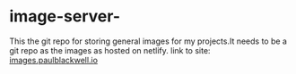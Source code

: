 # image-server-

This the git repo for storing general images for my projects.It needs to be a git repo as the images as hosted on netlify.
link to site: [images.paulblackwell.io](https://images.paulblackwell.io/)